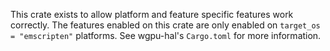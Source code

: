 This crate exists to allow platform and feature specific features work correctly. The features
enabled on this crate are only enabled on `target_os = "emscripten"` platforms.
See wgpu-hal's `Cargo.toml` for more information.
